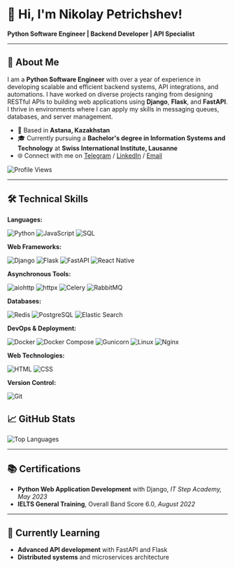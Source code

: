 # 👋 Hi, I'm Nikolay Petrichshev!  
**Python Software Engineer | Backend Developer | API Specialist**

---

## 🚀 About Me

I am a **Python Software Engineer** with over a year of experience in developing scalable and efficient backend systems, API integrations, and automations. I have worked on diverse projects ranging from designing RESTful APIs to building web applications using **Django**, **Flask**, and **FastAPI**. I thrive in environments where I can apply my skills in messaging queues, databases, and server management.

- 📍 Based in **Astana, Kazakhstan**
- 🎓 Currently pursuing a **Bachelor's degree in Information Systems and Technology** at **Swiss International Institute, Lausanne**
- 🌐 Connect with me on [Telegram](https://t.me/NikolayPetrichshev) / [LinkedIn](https://www.linkedin.com/in/nikolay-petrichshev/) / [Email](nikolaypetrichshev@gmail.com)


![Profile Views](https://komarev.com/ghpvc/?username=your-github-username&color=blue&style=flat)

  
---


## 🛠️ Technical Skills

**Languages:**


![Python](https://img.shields.io/badge/Python-3776AB?style=for-the-badge&logo=python&logoColor=white)
![JavaScript](https://img.shields.io/badge/JavaScript-F7DF1E?style=for-the-badge&logo=javascript&logoColor=black)
![SQL](https://img.shields.io/badge/SQL-003B57?style=for-the-badge&logo=sql&logoColor=white)

**Web Frameworks:**


![Django](https://img.shields.io/badge/Django-092E20?style=for-the-badge&logo=django&logoColor=white)
![Flask](https://img.shields.io/badge/Flask-000000?style=for-the-badge&logo=flask&logoColor=white)
![FastAPI](https://img.shields.io/badge/FastAPI-009688?style=for-the-badge&logo=fastapi&logoColor=white)
![React Native](https://img.shields.io/badge/React%20Native-20232A?style=for-the-badge&logo=react&logoColor=61DAFB)

**Asynchronous Tools:**


![aiohttp](https://img.shields.io/badge/Aiohttp-003F7F?style=for-the-badge&logo=aiohttp&logoColor=white)
![httpx](https://img.shields.io/badge/HTTPX-009688?style=for-the-badge&logo=httpx&logoColor=white)
![Celery](https://img.shields.io/badge/Celery-37814A?style=for-the-badge&logo=celery&logoColor=white)
![RabbitMQ](https://img.shields.io/badge/RabbitMQ-FF6600?style=for-the-badge&logo=rabbitmq&logoColor=white)

**Databases:**


![Redis](https://img.shields.io/badge/Redis-DC382D?style=for-the-badge&logo=redis&logoColor=white)
![PostgreSQL](https://img.shields.io/badge/PostgreSQL-336791?style=for-the-badge&logo=postgresql&logoColor=white)
![Elastic Search](https://img.shields.io/badge/Elasticsearch-005571?style=for-the-badge&logo=elasticsearch&logoColor=white)

**DevOps & Deployment:**


![Docker](https://img.shields.io/badge/Docker-2496ED?style=for-the-badge&logo=docker&logoColor=white)
![Docker Compose](https://img.shields.io/badge/Docker%20Compose-2496ED?style=for-the-badge&logo=docker&logoColor=white)
![Gunicorn](https://img.shields.io/badge/Gunicorn-6DC9A4?style=for-the-badge&logo=gunicorn&logoColor=white)
![Linux](https://img.shields.io/badge/Linux-FCC624?style=for-the-badge&logo=linux&logoColor=black)
![Nginx](https://img.shields.io/badge/Nginx-009639?style=for-the-badge&logo=nginx&logoColor=white)

**Web Technologies:**


![HTML](https://img.shields.io/badge/HTML5-E34F26?style=for-the-badge&logo=html5&logoColor=white)
![CSS](https://img.shields.io/badge/CSS3-1572B6?style=for-the-badge&logo=css3&logoColor=white)

**Version Control:**


![Git](https://img.shields.io/badge/Git-F05032?style=for-the-badge&logo=git&logoColor=white)


## 📈 GitHub Stats


![Top Languages](https://github-readme-stats.vercel.app/api/top-langs/?username=Nikolaj-dev&layout=compact&theme=radical)


---

## 📚 Certifications
- **Python Web Application Development** with Django, *IT Step Academy, May 2023*
- **IELTS General Training**, Overall Band Score 6.0, *August 2022*

---

## 🌱 Currently Learning
- **Advanced API development** with FastAPI and Flask
- **Distributed systems** and microservices architecture

